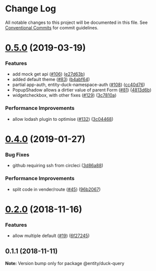 # Change Log

All notable changes to this project will be documented in this file.
See [Conventional Commits](https://conventionalcommits.org) for commit guidelines.

# [0.5.0](https://github.com/gnowth/entity/compare/v0.4.0...v0.5.0) (2019-03-19)


### Features

* add mock get api ([#106](https://github.com/gnowth/entity/issues/106)) ([e27d63b](https://github.com/gnowth/entity/commit/e27d63b))
* added default theme ([#83](https://github.com/gnowth/entity/issues/83)) ([b4abf64](https://github.com/gnowth/entity/commit/b4abf64))
* partial app-auth, entity-duck-namespace-auth ([#108](https://github.com/gnowth/entity/issues/108)) ([cc40d76](https://github.com/gnowth/entity/commit/cc40d76))
* PopupShadow allows a dirtier value of parent Form ([#81](https://github.com/gnowth/entity/issues/81)) ([4813d6b](https://github.com/gnowth/entity/commit/4813d6b))
* widgetcheckbox, with other fixes ([#129](https://github.com/gnowth/entity/issues/129)) ([3c7810a](https://github.com/gnowth/entity/commit/3c7810a))


### Performance Improvements

* allow lodash plugin to optimise ([#132](https://github.com/gnowth/entity/issues/132)) ([3c04468](https://github.com/gnowth/entity/commit/3c04468))





# [0.4.0](https://github.com/gnowth/entity/compare/v0.2.0...v0.4.0) (2019-01-27)


### Bug Fixes

* github requiring ssh from circleci ([3d86a88](https://github.com/gnowth/entity/commit/3d86a88))


### Performance Improvements

* split code in vender/route ([#45](https://github.com/gnowth/entity/issues/45)) ([96b2067](https://github.com/gnowth/entity/commit/96b2067))





# [0.2.0](https://github.com/gnowth/entity/compare/v0.1.1...v0.2.0) (2018-11-16)


### Features

* allow multiple default ([#19](https://github.com/gnowth/entity/issues/19)) ([6f27245](https://github.com/gnowth/entity/commit/6f27245))





## 0.1.1 (2018-11-11)

**Note:** Version bump only for package @entity/duck-query
